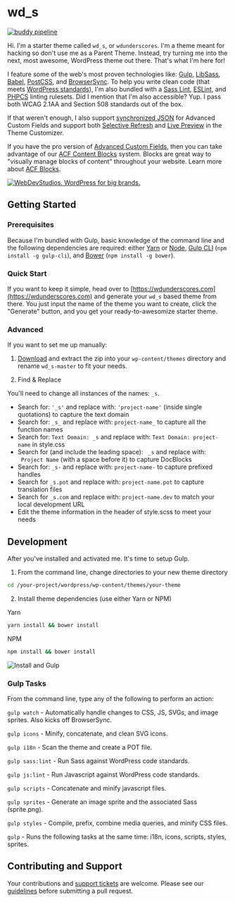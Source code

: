 wd_s
===
[![buddy pipeline](https://app.buddy.works/webdevstudios/wd-s/pipelines/pipeline/154066/badge.svg?token=b19f7845d92cd278783aaf2a268140f517c248d43cedbb5b5b9243d5c3fee2a0 "buddy pipeline")](https://app.buddy.works/webdevstudios/wd-s/pipelines/pipeline/154066)

Hi. I'm a starter theme called `wd_s`, or `wdunderscores`. I'm a theme meant for hacking so don't use me as a Parent Theme. Instead, try turning me into the next, most awesome, WordPress theme out there. That's what I'm here for!

I feature some of the web's most proven technologies like: [Gulp](http://gulpjs.com/), [LibSass](http://sass-lang.com/), [Babel](https://babeljs.io/), [PostCSS](https://github.com/postcss/postcss), and [BrowserSync](https://www.browsersync.io/). To help you write clean code (that meets [WordPress standards](https://make.wordpress.org/core/handbook/best-practices/coding-standards/)), I'm also bundled with a [Sass Lint](https://github.com/sasstools/sass-lint), [ESLint](https://eslint.org/), and [PHPCS](https://github.com/squizlabs/PHP_CodeSniffer) linting rulesets. Did I mention that I'm also accessible? Yup. I pass both WCAG 2.1AA and Section 508 standards out of the box.

If that weren't enough, I also support [synchronized JSON](https://www.advancedcustomfields.com/resources/synchronized-json/) for Advanced Custom Fields and support both [Selective Refresh](https://make.wordpress.org/core/2016/03/22/implementing-selective-refresh-support-for-widgets/) and [Live Preview](https://codex.wordpress.org/Theme_Customization_API#Part_3:_Configure_Live_Preview_.28Optional.29) in the Theme Customizer.

If you have the pro version of [Advanced Custom Fields](https://www.advancedcustomfields.com/pro/), then you can take advantage of our [ACF Content Blocks](https://github.com/WebDevStudios/wd_s/wiki/ACF-Content-Blocks) system. Blocks are great way to "visually manage blocks of content" throughout your website. Learn more about [ACF Blocks](https://www.advancedcustomfields.com/resources/blocks/).

<a href="https://webdevstudios.com/contact/"><img src="https://webdevstudios.com/wp-content/uploads/2018/04/wds-github-banner.png" alt="WebDevStudios. WordPress for big brands."></a>

## Getting Started

### Prerequisites

Because I'm bundled with Gulp, basic knowledge of the command line and the following dependencies are required: either [Yarn](https://yarnpkg.com) or [Node](https://nodejs.org), [Gulp CLI](https://github.com/gulpjs/gulp-cli) (`npm install -g gulp-cli`), and [Bower](https://bower.io/) (`npm install -g bower`).

### Quick Start
If you want to keep it simple, head over to [https://wdunderscores.com](https://wdunderscores.com) and generate your `wd_s` based theme from there. You just input the name of the theme you want to create, click the "Generate" button, and you get your ready-to-awesomize starter theme.

### Advanced

If you want to set me up manually:

1) [Download](https://github.com/WebDevStudios/wd_s/archive/master.zip) and extract the zip into your `wp-content/themes` directory and rename `wd_s-master` to fit your needs.

2) Find & Replace

You'll need to change all instances of the names: `_s`.

* Search for: `'_s'` and replace with: `'project-name'` (inside single quotations) to capture the text domain
* Search for: `_s_` and replace with: `project-name_` to capture all the function names
* Search for: `Text Domain: _s` and replace with: `Text Domain: project-name` in style.css
* Search for (and include the leading space): <code>&nbsp;_s</code> and replace with: <code>&nbsp;Project Name</code> (with a space before it) to capture DocBlocks
* Search for: `_s-` and replace with: `project-name-` to capture prefixed handles
* Search for `_s.pot` and replace with: `project-name.pot` to capture translation files
* Search for `_s.com` and replace with: `project-name.dev` to match your local development URL
* Edit the theme information in the header of style.scss to meet your needs

## Development

After you've installed and activated me. It's time to setup Gulp.

1) From the command line, change directories to your new theme directory

```bash
cd /your-project/wordpress/wp-content/themes/your-theme
```

2) Install theme dependencies (use either Yarn or NPM)

Yarn
```bash
yarn install && bower install
```
NPM
```bash
npm install && bower install
```
![Install and Gulp](https://dl.dropboxusercontent.com/s/xyx2foc4laxw6q8/wd_s-install-watch.gif?dl=0)

### Gulp Tasks

From the command line, type any of the following to perform an action:

`gulp watch` - Automatically handle changes to CSS, JS, SVGs, and image sprites. Also kicks off BrowserSync.

`gulp icons` - Minify, concatenate, and clean SVG icons.

`gulp i18n` - Scan the theme and create a POT file.

`gulp sass:lint` - Run Sass against WordPress code standards.

`gulp js:lint` - Run Javascript against WordPress code standards.

`gulp scripts` - Concatenate and minify javascript files.

`gulp sprites` - Generate an image sprite and the associated Sass (sprite.png).

`gulp styles` - Compile, prefix, combine media queries, and minify CSS files.

`gulp` - Runs the following tasks at the same time: i18n, icons, scripts, styles, sprites.

## Contributing and Support

Your contributions and [support tickets](https://github.com/WebDevStudios/wd_s/issues) are welcome. Please see our [guidelines](https://github.com/WebDevStudios/wd_s/blob/master/.github/CONTRIBUTING.md) before submitting a pull request.
